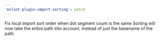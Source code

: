 ```yaml
---
'eslint-plugin-import-sorting': patch
---
```


Fix local import sort order when dot segment count is the same
Sorting will now take the entire path into account, instead of just the basename of the path.

